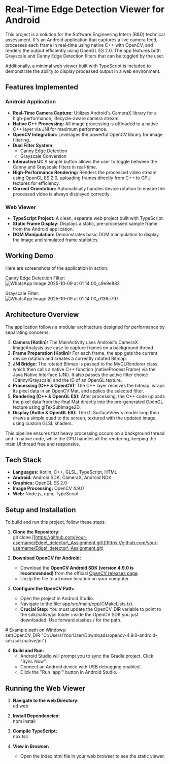 # **Real-Time Edge Detection Viewer for Android**

This project is a solution for the Software Engineering Intern (R\&D) technical assessment. It's an Android application that captures a live camera feed, processes each frame in real-time using native C++ with OpenCV, and renders the output efficiently using OpenGL ES 2.0. The app features both Grayscale and Canny Edge Detection filters that can be toggled by the user.

Additionally, a minimal web viewer built with TypeScript is included to demonstrate the ability to display processed output in a web environment.

## **Features Implemented**

### **Android Application**

* **Real-Time Camera Capture:** Utilizes Android's CameraX library for a high-performance, lifecycle-aware camera stream.  
* **Native C++ Processing:** All image processing is offloaded to a native C++ layer via JNI for maximum performance.  
* **OpenCV Integration:** Leverages the powerful OpenCV library for image filtering.  
* **Dual Filter System:**  
  * Canny Edge Detection  
  * Grayscale Conversion  
* **Interactive UI:** A simple button allows the user to toggle between the Canny and Grayscale filters in real-time.  
* **High-Performance Rendering:** Renders the processed video stream using OpenGL ES 2.0, uploading frames directly from C++ to GPU textures for efficiency.  
* **Correct Orientation:** Automatically handles device rotation to ensure the processed video is always displayed correctly.

### **Web Viewer**

* **TypeScript Project:** A clean, separate web project built with TypeScript.  
* **Static Frame Display:** Displays a static, pre-processed sample frame from the Android application.  
* **DOM Manipulation:** Demonstrates basic DOM manipulation to display the image and simulated frame statistics.

## **Working Demo**

Here are screenshots of the application in action.

Canny Edge Detection Filter:  
![WhatsApp Image 2025-10-09 at 01 14 00_c9e9e882](https://github.com/user-attachments/assets/1b4cb7d1-9619-4696-bfe3-d93abfb62c28)

Grayscale Filter:  
![WhatsApp Image 2025-10-09 at 01 14 00_d136c797](https://github.com/user-attachments/assets/634dbda5-c7c8-4697-8303-71f40f5e4ca5)


## **Architecture Overview**

The application follows a modular architecture designed for performance by separating concerns.

1. **Camera (Kotlin):** The MainActivity uses Android's CameraX ImageAnalysis use case to capture frames on a background thread.  
2. **Frame Preparation (Kotlin):** For each frame, the app gets the current device rotation and creates a correctly rotated Bitmap.  
3. **JNI Bridge:** The rotated Bitmap is passed to the MyGLRenderer class, which then calls a native C++ function (nativeProcessFrame) via the Java Native Interface (JNI). It also passes the active filter choice (Canny/Grayscale) and the ID of an OpenGL texture.  
4. **Processing (C++ & OpenCV):** The C++ layer receives the bitmap, wraps its pixel data in an OpenCV Mat, and applies the selected filter.  
5. **Rendering (C++ & OpenGL ES):** After processing, the C++ code uploads the pixel data from the final Mat directly into the pre-generated OpenGL texture using glTexSubImage2D.  
6. **Display (Kotlin & OpenGL ES):** The GLSurfaceView's render loop then draws a simple quad to the screen, textured with the updated image, using custom GLSL shaders.

This pipeline ensures that heavy processing occurs on a background thread and in native code, while the GPU handles all the rendering, keeping the main UI thread free and responsive.

## **Tech Stack**

* **Languages:** Kotlin, C++, GLSL, TypeScript, HTML  
* **Android:** Android SDK, CameraX, Android NDK  
* **Graphics:** OpenGL ES 2.0  
* **Image Processing:** OpenCV 4.9.0  
* **Web:** Node.js, npm, TypeScript

## **Setup and Installation**

To build and run this project, follow these steps:

1. **Clone the Repository:**  
   git clone [\[https://github.com/your-username/Edge\_detector\_Assignment.git\](https://github.com/your-username/Edge\_detector\_Assignment.git)

2. **Download OpenCV for Android:**  
   * Download the **OpenCV Android SDK (version 4.9.0 is recommended)** from the official [OpenCV releases page](https://github.com/opencv/opencv/releases).  
   * Unzip the file to a known location on your computer.  
3. **Configure the OpenCV Path:**  
   * Open the project in Android Studio.  
   * Navigate to the file: app/src/main/cpp/CMakeLists.txt.  
   * **Crucial Step:** You must update the OpenCV\_DIR variable to point to the sdk/native/jni folder inside the OpenCV SDK you just downloaded. Use forward slashes / for the path.

\# Example path on Windows:  
set(OpenCV\_DIR "C:/Users/YourUser/Downloads/opencv-4.9.0-android-sdk/sdk/native/jni")

4. **Build and Run:**  
   * Android Studio will prompt you to sync the Gradle project. Click "Sync Now".  
   * Connect an Android device with USB debugging enabled.  
   * Click the "Run 'app'" button in Android Studio.

## **Running the Web Viewer**

1. **Navigate to the web Directory:**  
   cd web

2. **Install Dependencies:**  
   npm install

3. **Compile TypeScript:**  
   npx tsc

4. **View in Browser:**  
   * Open the index.html file in your web browser to see the static viewer.
